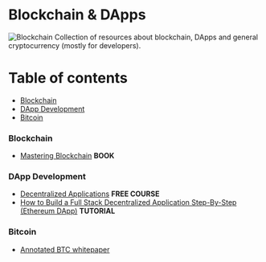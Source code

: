 # Blockchain & DApps
![Blockchain](https://images.pexels.com/photos/1036644/pexels-photo-1036644.jpeg?auto=compress&cs=tinysrgb&dpr=2&h=640&w=427)
Collection of resources about blockchain, DApps and general cryptocurrency (mostly for developers). 

# Table of contents
- [Blockchain](#blockchain)
- [DApp Development](#dapp-development)
- [Bitcoin](#bitcoin)

### Blockchain
* [Mastering Blockchain](https://github.com/bitcoinbook/bitcoinbook) **BOOK**

### DApp Development
* [Decentralized Applications](https://www.theschool.ai/courses/decentralized-application/) **FREE COURSE**
* [How to Build a Full Stack Decentralized Application Step-By-Step (Ethereum DApp)](http://www.dappuniversity.com/articles/the-ultimate-ethereum-dapp-tutorial) **TUTORIAL**

### Bitcoin
* [Annotated BTC whitepaper](https://fermatslibrary.com/s/bitcoin)

